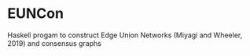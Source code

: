 # EUNCon
Haskell progam to construct Edge Union Networks (Miyagi and Wheeler, 2019) and consensus graphs
